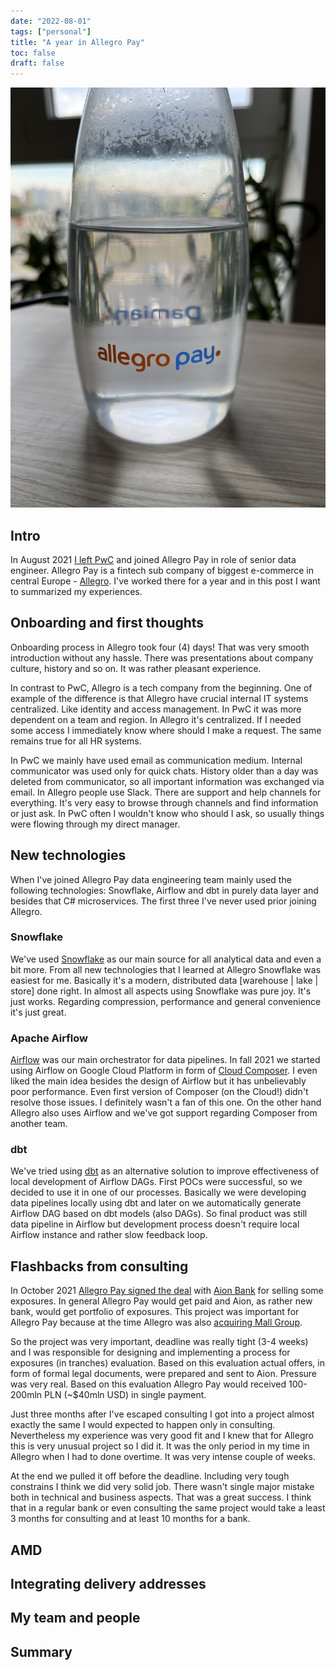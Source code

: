 ```yaml
---
date: "2022-08-01"
tags: ["personal"]
title: "A year in Allegro Pay"
toc: false
draft: false
---
```


![img](allegropay_logo.jpg)

## Intro

In August 2021 [I left PwC](https://dskrzypiec.dev/leaving-pwc) and joined
Allegro Pay in role of senior data engineer. Allegro Pay is a fintech sub
company of biggest e-commerce in central Europe -
[Allegro](https://allegro.pl). I've worked there for a year and in this post I
want to summarized my experiences. 


## Onboarding and first thoughts

Onboarding process in Allegro took four (4) days! That was very smooth
introduction without any hassle. There was presentations about company culture,
history and so on. It was rather pleasant experience.

In contrast to PwC, Allegro is a tech company from the beginning. One of example
of the difference is that Allegro have crucial internal IT systems centralized.
Like identity and access management. In PwC it was more dependent on a team and
region. In Allegro it's centralized. If I needed some access I immediately know
where should I make a request. The same remains true for all HR systems.

In PwC we mainly have used email as communication medium. Internal communicator
was used only for quick chats. History older than a day was deleted from
communicator, so all important information was exchanged via email. In Allegro
people use Slack. There are support and help channels for everything. It's very
easy to browse through channels and find information or just ask. In PwC often
I wouldn't know who should I ask, so usually things were flowing through my
direct manager.


## New technologies

When I've joined Allegro Pay data engineering team mainly used the following
technologies: Snowflake, Airflow and dbt in purely data layer and besides that
C# microservices. The first three I've never used prior joining Allegro.


### Snowflake

We've used [Snowflake](https://www.snowflake.com) as our main source for all
analytical data and even a bit more. From all new technologies that I learned
at Allegro Snowflake was easiest for me. Basically it's a modern, distributed
data [warehouse | lake | store] done right. In almost all aspects using
Snowflake was pure joy. It's just works. Regarding compression, performance and
general convenience it's just great.


### Apache Airflow

[Airflow](https://airflow.apache.org) was our main orchestrator for data
pipelines. In fall 2021 we started using Airflow on Google Cloud Platform in
form of [Cloud Composer](https://cloud.google.com/composer). I even liked the
main idea besides the design of Airflow but it has unbelievably poor
performance. Even first version of Composer (on the Cloud!) didn't resolve
those issues. I definitely wasn't a fan of this one. On the other hand Allegro
also uses Airflow and we've got support regarding Composer from another team.


### dbt

We've tried using [dbt](https://www.getdbt.com) as an alternative solution to
improve effectiveness of local development of Airflow DAGs. First POCs were
successful, so we decided to use it in one of our processes. Basically we were
developing data pipelines locally using dbt and later on we automatically
generate Airflow DAG based on dbt models (also DAGs). So final product was
still data pipeline in Airflow but development process doesn't require local
Airflow instance and rather slow feedback loop.


## Flashbacks from consulting

In October 2021 [Allegro Pay signed the
deal](https://www.bankier.pl/wiadomosc/Allegro-Pay-ma-umowe-sprzedazy-wierzytelnosci-z-Aion-Bankiem-saldo-niesplaconych-wierzytelnosci-moze-siegnac-2-mld-zl-8203280.html)
with [Aion Bank](https://aion.eu) for selling some exposures. In general
Allegro Pay would get paid and Aion, as rather new bank, would get portfolio of
exposures. This project was important for Allegro Pay because at the time
Allegro was also [acquiring Mall
Group](https://about.allegro.eu/news-releases/news-release-details/allegro-acquire-mall-group-leading-e-commerce-platform-across).

So the project was very important, deadline was really tight (3-4 weeks) and I
was responsible for designing and implementing a process for exposures (in
tranches) evaluation. Based on this evaluation actual offers, in form of formal
legal documents, were prepared and sent to Aion. Pressure was very real. Based
on this evaluation Allegro Pay would received 100-200mln PLN (~$40mln USD) in
single payment.

Just three months after I've escaped consulting I got into a project almost
exactly the same I would expected to happen only in consulting. Nevertheless my
experience was very good fit and I knew that for Allegro this is very unusual
project so I did it. It was the only period in my time in Allegro when I had to
done overtime. It was very intense couple of weeks.

At the end we pulled it off before the deadline. Including very tough
constrains I think we did very solid job. There wasn't single major mistake
both in technical and business aspects. That was a great success. I think that
in a regular bank or even consulting the same project would take a least 3
months for consulting and at least 10 months for a bank.


## AMD

## Integrating delivery addresses

## My team and people

## Summary


